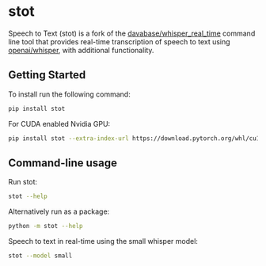 # stot

Speech to Text (stot) is a fork of the [davabase/whisper_real_time](https://github.com/davabase/whisper_real_time)
command line tool that provides real-time transcription of speech to text using [openai/whisper](https://github.com/openai/whisper),
with additional functionality.

## Getting Started

To install run the following command:

```bash
pip install stot
```

For CUDA enabled Nvidia GPU:

```bash
pip install stot --extra-index-url https://download.pytorch.org/whl/cu116
```

## Command-line usage

Run stot:
```bash
stot --help
```

Alternatively run as a package:
```bash
python -m stot --help
```

Speech to text in real-time using the small whisper model:
```bash
stot --model small
```
